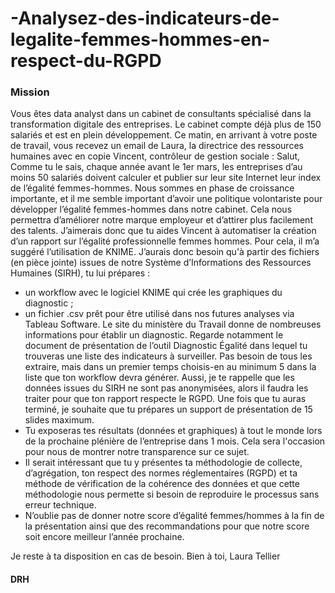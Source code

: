# -Analysez-des-indicateurs-de-legalite-femmes-hommes-en-respect-du-RGPD
### Mission
Vous êtes data analyst dans un cabinet de consultants spécialisé dans la transformation digitale des entreprises.
Le cabinet compte déjà plus de 150 salariés et est en plein développement.
Ce matin, en arrivant à votre poste de travail, vous recevez un email de Laura, la directrice des ressources humaines avec en copie Vincent, contrôleur de gestion sociale :
Salut, 
Comme tu le sais, chaque année avant le 1er mars, les entreprises d’au moins 50 salariés doivent calculer et publier sur leur site Internet leur index de l’égalité femmes-hommes. Nous sommes en phase de croissance importante, et il me semble important d’avoir une politique volontariste pour développer l’égalité femmes-hommes dans notre cabinet. Cela nous permettra d’améliorer notre marque employeur et d’attirer plus facilement des talents.
J’aimerais donc que tu aides Vincent à automatiser la création d’un rapport sur l’égalité professionnelle femmes hommes. Pour cela, il m’a suggéré l’utilisation de KNIME. J’aurais donc besoin qu'à partir des fichiers (en pièce jointe) issues de notre Système d’Informations des Ressources Humaines (SIRH), tu lui prépares :
- un workflow avec le logiciel KNIME qui crée les graphiques du diagnostic ;
- un fichier .csv prêt pour être utilisé dans nos futures analyses via Tableau Software.
Le site du ministère du Travail donne de nombreuses informations pour établir un diagnostic. Regarde notamment le document de présentation de lʼoutil Diagnostic Égalité dans lequel tu trouveras une liste des indicateurs à surveiller. Pas besoin de tous les extraire, mais dans un premier temps choisis-en au minimum 5 dans la liste que ton workflow devra générer.
Aussi, je te rappelle que les données issues du SIRH ne sont pas anonymisées, alors il faudra les traiter pour que ton rapport respecte le RGPD. 
Une fois que tu auras terminé, je souhaite que tu prépares un support de présentation de 15 slides maximum. 
- Tu exposeras tes résultats (données et graphiques) à tout le monde lors de la prochaine plénière de l’entreprise dans 1 mois. Cela sera l'occasion pour nous de montrer notre transparence sur ce sujet. 
- Il serait intéressant que tu y présentes ta méthodologie de collecte, d’agrégation,
  ton respect des normes réglementaires (RGPD) et ta méthode de vérification de la cohérence des données et que cette méthodologie nous permette si besoin de reproduire le processus sans erreur technique. 
- N’oublie pas de donner notre score d’égalité femmes/hommes à la fin de la présentation ainsi que des recommandations pour que notre score soit encore meilleur l’année prochaine.
 
Je reste à ta disposition en cas de besoin.
Bien à toi,
Laura Tellier
#### DRH
